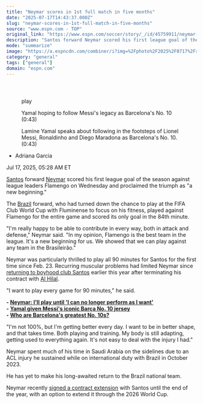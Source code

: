 ```yaml
---
title: "Neymar scores in 1st full match in five months"
date: "2025-07-17T14:43:37.000Z"
slug: "neymar-scores-in-1st-full-match-in-five-months"
source: "www.espn.com - TOP"
original_link: "https://www.espn.com/soccer/story/_/id/45759911/neymar-hails-new-beginning-1st-full-match-months"
description: "Santos forward Neymar scored his first league goal of the season against league leaders Flamengo on Wednesday and proclaimed the triumph as 'a new beginning.'"
mode: "summarize"
image: "https://a.espncdn.com/combiner/i?img=%2Fphoto%2F2025%2F0717%2Fr1520157_1296x729_16%2D9.jpg"
category: "general"
tags: ["general"]
domain: "espn.com"
---
```

<div id="readability-page-1" class="page"><section id="article-feed" data-behavior="author_overlay article_header_news_feed_item_meta article_legal_footer"><article data-id="45759911" data-behavior="story_scroll story_progress" data-src="/soccer/story/_/id/45759911/neymar-hails-new-beginning-1st-full-match-months"><div><header></header><figure data-video="watch,640,360,45756006" data-cerebro-id="6877f7e037ed595fcc5d76ef" data-title="Yamal hoping to follow Messi's legacy as Barcelona's No. 10" data-source="espn"><div><picture><source srcset="https://a.espncdn.com/combiner/i?img=%2Fmedia%2Fmotion%2F2025%2F0716%2Fdm_250716_COM_SOC_News_Yamal_hoping_to_follow_Messis_legacy_as_Barcelonas_No_10_20250716_GLOBAL%2Fdm_250716_COM_SOC_News_Yamal_hoping_to_follow_Messis_legacy_as_Barcelonas_No_10_20250716_GLOBAL.jpg&amp;w=943&amp;h=530&amp;cquality=80&amp;format=jpg" media="(min-width: 376px)"><source srcset="https://a.espncdn.com/combiner/i?img=%2Fmedia%2Fmotion%2F2025%2F0716%2Fdm_250716_COM_SOC_News_Yamal_hoping_to_follow_Messis_legacy_as_Barcelonas_No_10_20250716_GLOBAL%2Fdm_250716_COM_SOC_News_Yamal_hoping_to_follow_Messis_legacy_as_Barcelonas_No_10_20250716_GLOBAL.jpg&amp;w=375&amp;cquality=80, https://a.espncdn.com/combiner/i?img=%2Fmedia%2Fmotion%2F2025%2F0716%2Fdm_250716_COM_SOC_News_Yamal_hoping_to_follow_Messis_legacy_as_Barcelonas_No_10_20250716_GLOBAL%2Fdm_250716_COM_SOC_News_Yamal_hoping_to_follow_Messis_legacy_as_Barcelonas_No_10_20250716_GLOBAL.jpg&amp;w=750&amp;cquality=40&amp;format=jpg 2x" media="(max-width: 375px)"></picture><p><span data-id="45756006">play</span></p></div><figcaption><div><p><span>Yamal hoping to follow Messi's legacy as Barcelona's No. 10 (0:43)</span></p><p>Lamine Yamal speaks about following in the footsteps of Lionel Messi, Ronaldinho and Diego Maradona as Barcelona's No. 10. (0:43)</p></div></figcaption></figure><div><div><ul><li><p>Adriana Garcia</p></li></ul><p><span>Jul 17, 2025, 05:28 AM ET</span></p></div><p><a data-player-guid="2bfaf470-9b90-cd00-d5ce-b94698adbf6d" href="http://espn.com/soccer/player/_/id/153754/santos">Santos</a> forward <a data-player-guid="dacc5245-132e-26d2-1e61-fe996765eb0d" href="http://espn.com/soccer/player/_/id/132948/neymar">Neymar</a> scored his first league goal of the season against league leaders Flamengo on Wednesday and proclaimed the triumph as "a new beginning."</p><p>The <a data-clubhouse-guid="2a051c42-4444-8263-799a-6cdd866bd8f7" href="https://www.espn.com/soccer/team?id=205">Brazil</a> forward, who had turned down the chance to play at the FIFA Club World Cup with Fluminense to focus on his fitness, played against Flamengo for the entire game and scored its only goal in the 84th minute.</p><p>"I'm really happy to be able to contribute in every way, both in attack and defense," Neymar said. "In my opinion, Flamengo is the best team in the league. It's a new beginning for us. We showed that we can play against any team in the Brasileirão."</p><p>Neymar was particularly thrilled to play all 90 minutes for Santos for the first time since Feb. 23. Recurring muscular problems had limited Neymar since <a href="https://www.espn.com/football/story/_/id/43562212/why-neymar-move-santos-save-world-cup-dream" target="_blank">returning to boyhood club Santos</a> earlier this year after terminating his contract with <a data-clubhouse-guid="35cb1790-1e9c-000b-fa70-640509f3c06e" href="https://www.espn.com/soccer/team?id=929">Al Hilal</a>.</p><p>"I want to play every game for 90 minutes," he said.</p><p><strong>- <a href="https://www.espn.com/football/story/_/id/45616999/neymar-play-no-longer-perform-want-to" target="_blank">Neymar: I'll play until 'I can no longer perform as I want'</a><br>
- <a href="https://www.espn.com/football/story/_/id/45615487/lamine-yamal-barcelona-lionel-messi-no-10-shirt" target="_blank">Yamal given Messi's iconic Barça No. 10 jersey</a><br>
- <a href="https://www.espn.com/football/story/_/id/45747382/barcelonas-greatest-number-10s-yamal-inherits-iconic-shirt" target="_blank">Who are Barcelona's greatest No. 10s?</a></strong></p><p>"I'm not 100%, but I'm getting better every day. I want to be in better shape, and that takes time. Both playing and training. My body is still adapting, getting used to everything again. It's not easy to deal with the injury I had."</p><p>Neymar spent much of his time in Saudi Arabia on the sidelines due to an ACL injury he sustained while on international duty with Brazil in October 2023.</p><p>He has yet to make his long-awaited return to the Brazil national team.</p><p>Neymar recently <a href="http://k/football/story/_/id/45574408/neymar-extends-santos-contract-2025" target="_blank">signed a contract extension</a> with Santos until the end of the year, with an option to extend it through the 2026 World Cup.</p>
</div></div></article></section></div>